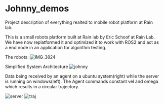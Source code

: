 # Johnny_demos
Project description of everything realted to mobile robot platform at Rain lab. 

This is a small robots platform built at Rain lab by Eric Schoof at Rain Lab. We have now replatformed it and optimized it to work with ROS2 and act as a end node in an application for algorithm testing.

The robots:
![IMG_3824](https://github.com/user-attachments/assets/164bfd31-e260-4dae-826a-61c8eebd6455)


Simplified System Architecture 
![johnny](https://github.com/user-attachments/assets/63f788d7-eef3-4c32-bb76-d194e8bf11cd)


Data being received by an agent on a ubuntu system(right) while the server is running on windows(left). The Agent commands constant vel and omega which results in a circular trajectory.

![server](https://github.com/user-attachments/assets/4886f396-0165-402e-8b8c-a073b0f54bdc)
![traj](https://github.com/user-attachments/assets/8e41a3e1-c557-426d-a3a7-4cc0871b9188)
